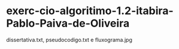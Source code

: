 # exerc-cio-algoritimo-1.2-itabira-Pablo-Paiva-de-Oliveira
dissertativa.txt, pseudocodigo.txt e fluxograma.jpg
